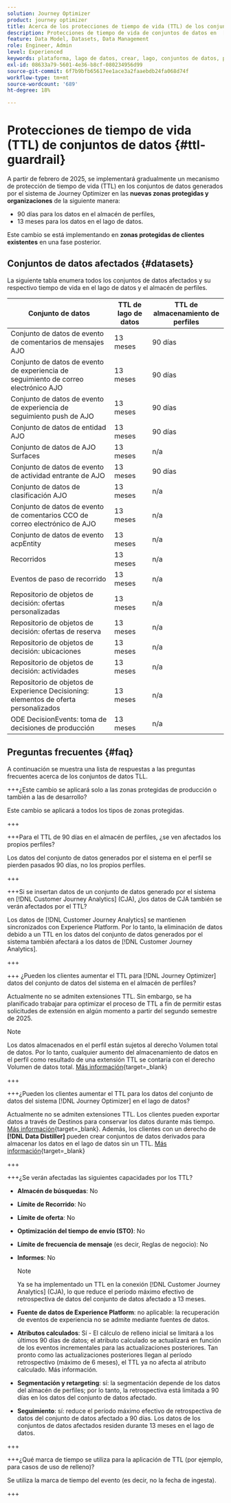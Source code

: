 ```yaml
---
solution: Journey Optimizer
product: journey optimizer
title: Acerca de los protecciones de tiempo de vida (TTL) de los conjuntos de datos
description: Protecciones de tiempo de vida de conjuntos de datos en  [!DNL Adobe Journey Optimizer]
feature: Data Model, Datasets, Data Management
role: Engineer, Admin
level: Experienced
keywords: plataforma, lago de datos, crear, lago, conjuntos de datos, perfil
exl-id: 08633a79-5601-4e36-b8cf-080234956d99
source-git-commit: 6f7b9bfb65617ee1ace3a2faaebdb24fa068d74f
workflow-type: tm+mt
source-wordcount: '689'
ht-degree: 18%

---
```


# Protecciones de tiempo de vida (TTL) de conjuntos de datos {#ttl-guardrail}

A partir de febrero de 2025, se implementará gradualmente un mecanismo de protección de tiempo de vida (TTL) en los conjuntos de datos generados por el sistema de Journey Optimizer en las **nuevas zonas protegidas y organizaciones** de la siguiente manera:

* 90 días para los datos en el almacén de perfiles,
* 13 meses para los datos en el lago de datos.

Este cambio se está implementando en **zonas protegidas de clientes existentes** en una fase posterior.

## Conjuntos de datos afectados {#datasets}

La siguiente tabla enumera todos los conjuntos de datos afectados y su respectivo tiempo de vida en el lago de datos y el almacén de perfiles.

| Conjunto de datos | TTL de lago de datos | TTL de almacenamiento de perfiles |
|------|-----|-----|
| Conjunto de datos de evento de comentarios de mensajes AJO | 13 meses | 90 días |
| Conjunto de datos de evento de experiencia de seguimiento de correo electrónico AJO | 13 meses | 90 días |
| Conjunto de datos de evento de experiencia de seguimiento push de AJO | 13 meses | 90 días |
| Conjunto de datos de entidad AJO | 13 meses | 90 días |
| Conjunto de datos de AJO Surfaces | 13 meses | n/a |
| Conjunto de datos de evento de actividad entrante de AJO | 13 meses | 90 días |
| Conjunto de datos de clasificación AJO | 13 meses | n/a |
| Conjunto de datos de evento de comentarios CCO de correo electrónico de AJO | 13 meses | n/a |
| Conjunto de datos de evento acpEntity | 13 meses | n/a |
| Recorridos | 13 meses | n/a |
| Eventos de paso de recorrido | 13 meses | n/a |
| Repositorio de objetos de decisión: ofertas personalizadas | 13 meses | n/a |
| Repositorio de objetos de decisión: ofertas de reserva | 13 meses | n/a |
| Repositorio de objetos de decisión: ubicaciones | 13 meses | n/a |
| Repositorio de objetos de decisión: actividades | 13 meses | n/a |
| Repositorio de objetos de Experience Decisioning: elementos de oferta personalizados | 13 meses | n/a |
| ODE DecisionEvents: toma de decisiones de producción | 13 meses | n/a |

## Preguntas frecuentes {#faq}

A continuación se muestra una lista de respuestas a las preguntas frecuentes acerca de los conjuntos de datos TLL.

+++¿Este cambio se aplicará solo a las zonas protegidas de producción o también a las de desarrollo?

Este cambio se aplicará a todos los tipos de zonas protegidas.

+++

+++Para el TTL de 90 días en el almacén de perfiles, ¿se ven afectados los propios perfiles?

Los datos del conjunto de datos generados por el sistema en el perfil se pierden pasados 90 días, no los propios perfiles.

+++

+++Si se insertan datos de un conjunto de datos generado por el sistema en [!DNL Customer Journey Analytics] (CJA), ¿los datos de CJA también se verán afectados por el TTL?

Los datos de [!DNL Customer Journey Analytics] se mantienen sincronizados con Experience Platform. Por lo tanto, la eliminación de datos debido a un TTL en los datos del conjunto de datos generados por el sistema también afectará a los datos de [!DNL Customer Journey Analytics].

+++

+++ ¿Pueden los clientes aumentar el TTL para [!DNL Journey Optimizer] datos del conjunto de datos del sistema en el almacén de perfiles? 

Actualmente no se admiten extensiones TTL. Sin embargo, se ha planificado trabajar para optimizar el proceso de TTL a fin de permitir estas solicitudes de extensión en algún momento a partir del segundo semestre de 2025.

>[!NOTE]
>
>Los datos almacenados en el perfil están sujetos al derecho Volumen total de datos. Por lo tanto, cualquier aumento del almacenamiento de datos en el perfil como resultado de una extensión TTL se contaría con el derecho Volumen de datos total. [Más información](https://experienceleague.adobe.com/docs/experience-platform/landing/license/total-data-volume.html){target=_blank}

+++

+++¿Pueden los clientes aumentar el TTL para los datos del conjunto de datos del sistema [!DNL Journey Optimizer] en el lago de datos? 

Actualmente no se admiten extensiones TTL. Los clientes pueden exportar datos a través de Destinos para conservar los datos durante más tiempo. [Más información](https://experienceleague.adobe.com/docs/experience-platform/destinations/ui/activate/export-datasets.html){target=_blank}. Además, los clientes con un derecho de **[!DNL Data Distiller]** pueden crear conjuntos de datos derivados para almacenar los datos en el lago de datos sin un TTL. [Más información](https://experienceleague.adobe.com/en/docs/experience-platform/query/data-distiller/derived-datasets/overview){target=_blank}

+++

+++¿Se verán afectadas las siguientes capacidades por los TTL? 

* **Almacén de búsquedas**: No
* **Límite de Recorrido**: No
* **Límite de oferta**: No
* **Optimización del tiempo de envío (STO)**: No
* **Límite de frecuencia de mensaje** (es decir, Reglas de negocio): No
* **Informes**: No

  >[!NOTE]
  >
  >Ya se ha implementado un TTL en la conexión [!DNL Customer Journey Analytics] (CJA), lo que reduce el período máximo efectivo de retrospectiva de datos del conjunto de datos afectado a 13 meses.

* **Fuente de datos de Experience Platform**: no aplicable: la recuperación de eventos de experiencia no se admite mediante fuentes de datos.
* **Atributos calculados**: Sí - El cálculo de relleno inicial se limitará a los últimos 90 días de datos; el atributo calculado se actualizará en función de los eventos incrementales para las actualizaciones posteriores. Tan pronto como las actualizaciones posteriores llegan al período retrospectivo (máximo de 6 meses), el TTL ya no afecta al atributo calculado. Más información.
* **Segmentación y retargeting**: sí: la segmentación depende de los datos del almacén de perfiles; por lo tanto, la retrospectiva está limitada a 90 días en los datos del conjunto de datos afectado.
* **Seguimiento**: sí: reduce el período máximo efectivo de retrospectiva de datos del conjunto de datos afectado a 90 días. Los datos de los conjuntos de datos afectados residen durante 13 meses en el lago de datos.

+++

+++¿Qué marca de tiempo se utiliza para la aplicación de TTL (por ejemplo, para casos de uso de relleno)? 

Se utiliza la marca de tiempo del evento (es decir, no la fecha de ingesta).

+++

